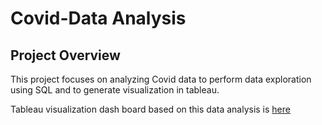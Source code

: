 # Covid-Data Analysis

## Project Overview

This project focuses on analyzing Covid data to perform data exploration using SQL and to generate visualization in tableau.

Tableau visualization dash board based on this data analysis is [here](https://public.tableau.com/app/profile/bec.abraham/viz/Coviddashboard_17238284574810/Dashboard1)
